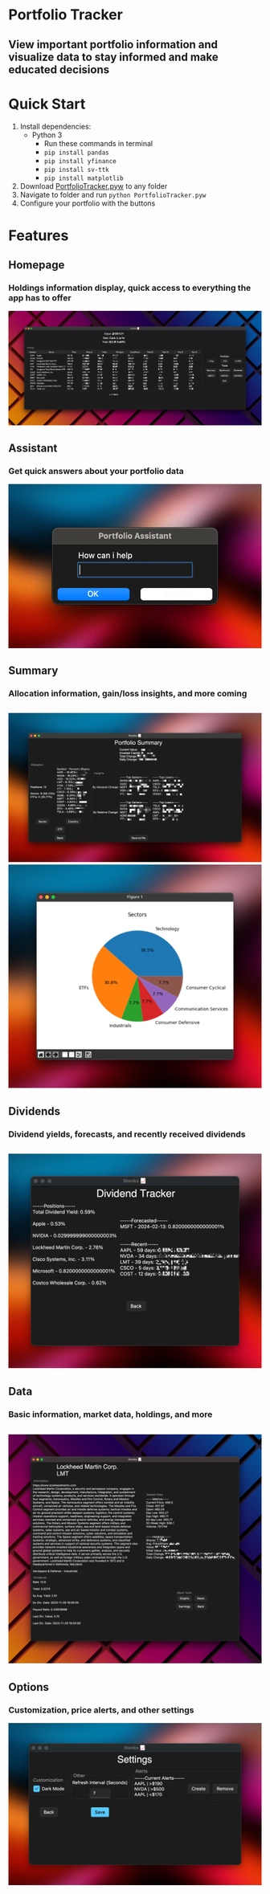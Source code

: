 # Portfolio Tracker
## View important portfolio information and visualize data to stay informed and make educated decisions

# Quick Start
1. Install dependencies:
   * Python 3
     * Run these commands in terminal
     * `pip install pandas`
     * `pip install yfinance`
     * `pip install sv-ttk`
     * `pip install matplotlib`
2. Download [PortfolioTracker.pyw](https://github.com/teekar2023/StockTracker/blob/master/PortfolioTracker.pyw) to any folder
3.  Navigate to folder and run `python PortfolioTracker.pyw`
4. Configure your portfolio with the buttons

# Features
## Homepage
### Holdings information display, quick access to everything the app has to offer
![Main Page](resources/readme/main_page.png)
## Assistant
### Get quick answers about your portfolio data
![Assistant Prompt](resources/readme/assistant.png)
## Summary
### Allocation information, gain/loss insights, and more coming
![Summary Page](resources/readme/summary_page.png)
![Sector Allocation](resources/readme/sector_allocation.png)
---
## Dividends
### Dividend yields, forecasts, and recently received dividends
![Dividend Page](resources/readme/dividend_page.png)
---
## Data
### Basic information, market data, holdings, and more
![Stock Page](resources/readme/stock_page.png)
---
## Options
### Customization, price alerts, and other settings
![Settings Page](resources/readme/settings_page.png)
